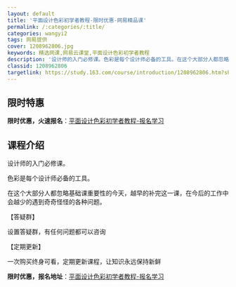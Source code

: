 ```yaml
---
layout: default
title: '平面设计色彩初学者教程-限时优惠-网易精品课'
permalink: /:categories/:title/
categories: wangyi2
tags: 网易提供
cover: 1208962806.jpg
keywords: 精选网课,网易云课堂,平面设计色彩初学者教程
description: '设计师的入门必修课。色彩是每个设计师必备的工具。在这个大部分人都忽略基础课重要性的今天，越早的补完这一课，在今后的工作中'
classid: 1208962806
targetlink: https://study.163.com/course/introduction/1208962806.htm?share=1&shareId=1025206652&utm_campaign=share&utm_medium=iphoneShare&utm_source=&utm_u=1025206652
---
```


## 限时特惠

**限时优惠，火速报名**：[平面设计色彩初学者教程-报名学习](https://study.163.com/course/introduction/1208962806.htm?share=1&shareId=1025206652&utm_campaign=share&utm_medium=iphoneShare&utm_source=&utm_u=1025206652)

## 课程介绍

设计师的入门必修课。

色彩是每个设计师必备的工具。



在这个大部分人都忽略基础课重要性的今天，越早的补完这一课，在今后的工作中会越少的遇到奇奇怪怪的各种问题。



【答疑群】

设置答疑群，有任何问题都可以咨询



【定期更新】

一次购买终身可看，定期更新课程，让知识永远保持新鲜

**限时优惠，报名地址**：[平面设计色彩初学者教程-报名学习](https://study.163.com/course/introduction/1208962806.htm?share=1&shareId=1025206652&utm_campaign=share&utm_medium=iphoneShare&utm_source=&utm_u=1025206652)

